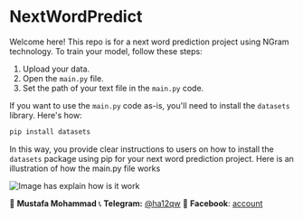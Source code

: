 # NextWordPredict

Welcome here! This repo is for a next word prediction project using NGram technology. To train your model, follow these steps:

1. Upload your data.
2. Open the `main.py` file.
3. Set the path of your text file in the `main.py` code.

If you want to use the `main.py` code as-is, you'll need to install the `datasets` library. Here's how:

```bash
pip install datasets
```

In this way, you provide clear instructions to users on how to install the `datasets` package using pip for your next word prediction project.
Here is an illustration of how the main.py file works

![Image has explain how is it work]([http://url/to/img.png](https://raw.githubusercontent.com/Aliraqimustafa/NextWordPredict/main/img/exp.jpg)https://raw.githubusercontent.com/Aliraqimustafa/NextWordPredict/main/img/exp.jpg)

👤 **Mustafa Mohammad**
📞 **Telegram:** [@ha12qw](https://t.me/ha12qw)
💬 **Facebook**: [account](https://facebook.com/100049592914479)

